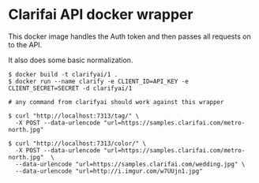 # Clarifai API docker wrapper

This docker image handles the Auth token and then passes all requests on to the API.

It also does some basic normalization.


```shell
$ docker build -t clarifyai/1 .
$ docker run --name clarify -e CLIENT_ID=API_KEY -e CLIENT_SECRET=SECRET -d clarifyai/1

```

```shell
# any command from clarifyai should work against this wrapper

$ curl "http://localhost:7313/tag/" \
  -X POST --data-urlencode "url=https://samples.clarifai.com/metro-north.jpg"

$ curl "http://localhost:7313/color/" \
  -X POST --data-urlencode "url=https://samples.clarifai.com/metro-north.jpg"  \
  --data-urlencode "url=https://samples.clarifai.com/wedding.jpg" \
  --data-urlencode "url=http://i.imgur.com/w7UUjn1.jpg"

```
